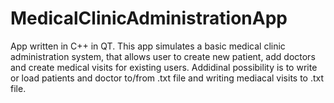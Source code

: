 # MedicalClinicAdministrationApp
App written in C++ in QT. This app simulates a basic medical clinic administration system, that allows user to create new patient, add doctors and create medical visits for existing users. Addidinal possibility is to write or load patients and doctor to/from .txt file and writing mediacal visits to .txt file. 
